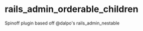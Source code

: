 rails_admin_orderable_children
==============================

Spinoff plugin based off @dalpo's rails_admin_nestable
